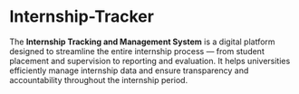 # Internship-Tracker
The **Internship Tracking and Management System** is a digital platform designed to streamline the entire internship process — from student placement and supervision to reporting and evaluation. It helps universities efficiently manage internship data and ensure transparency and accountability throughout the internship period.
